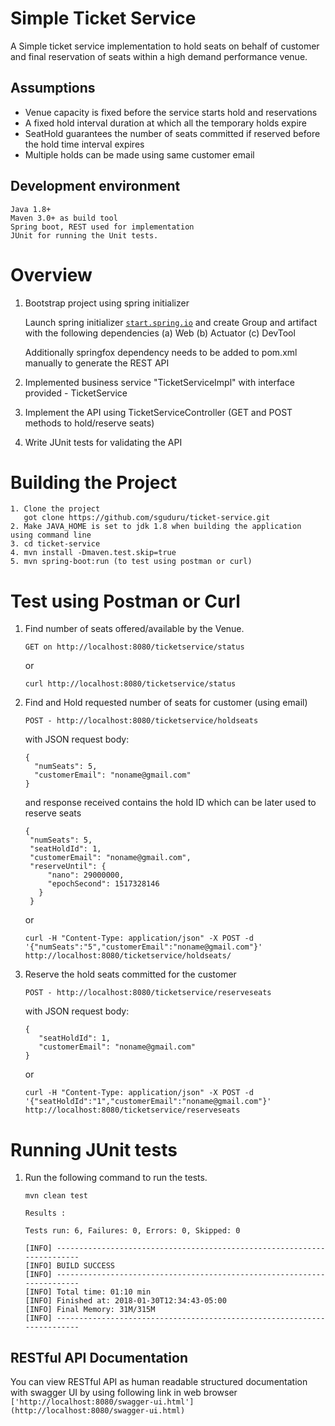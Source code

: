 # Simple Ticket Service

A Simple ticket service implementation to hold seats on behalf of customer and final reservation of seats within a high demand performance venue.

## Assumptions

 * Venue capacity is fixed before the service starts hold and reservations
 * A fixed hold interval duration at which all the temporary holds expire
 * SeatHold guarantees the number of seats committed if reserved before the hold time interval expires
 * Multiple holds can be made using same customer email
 
 

## Development environment

    Java 1.8+
    Maven 3.0+ as build tool
    Spring boot, REST used for implementation
    JUnit for running the Unit tests.


# Overview

1. Bootstrap project using spring initializer
   
   Launch spring initializer [`start.spring.io`](https://start.spring.io/) and create Group and artifact with the following dependencies
      (a) Web
      (b) Actuator
      (c) DevTool
       
   Additionally springfox dependency needs to be added to pom.xml manually to generate the REST API
       
2. Implemented business service "TicketServiceImpl" with interface provided - TicketService

3. Implement the API using TicketServiceController (GET and POST methods to hold/reserve seats)
4. Write JUnit tests for validating the API


# Building the Project

    1. Clone the project
       got clone https://github.com/sguduru/ticket-service.git
    2. Make JAVA_HOME is set to jdk 1.8 when building the application using command line
    3. cd ticket-service
    4. mvn install -Dmaven.test.skip=true
    5. mvn spring-boot:run (to test using postman or curl)
    
# Test using Postman or Curl

1. Find number of seats offered/available by the Venue.
    
    ```
    GET on http://localhost:8080/ticketservice/status
    ```
    or
    
    ```
    curl http://localhost:8080/ticketservice/status
    ```

2. Find and Hold requested number of seats for customer (using email)

    ```
   POST - http://localhost:8080/ticketservice/holdseats
   ```
   with JSON request body:
   
   ```
   {
     "numSeats": 5,
     "customerEmail": "noname@gmail.com"
   }
   ```
   and response received contains the hold ID which can be later used to reserve seats
   
   ```   
   {
    "numSeats": 5,
    "seatHoldId": 1,
    "customerEmail": "noname@gmail.com",
    "reserveUntil": {
        "nano": 29000000,
        "epochSecond": 1517328146
      }
    }
    ```
    
    or
    
    ```
    curl -H "Content-Type: application/json" -X POST -d '{"numSeats":"5","customerEmail":"noname@gmail.com"}' http://localhost:8080/ticketservice/holdseats/
    ```
    
3. Reserve the hold seats committed for the customer
    ```
   POST - http://localhost:8080/ticketservice/reserveseats
    ```

   with JSON request body:
   ```
   {
      "seatHoldId": 1,
      "customerEmail": "noname@gmail.com"
   }
   ```
   
    or

    ```
    curl -H "Content-Type: application/json" -X POST -d '{"seatHoldId":"1","customerEmail":"noname@gmail.com"}' http://localhost:8080/ticketservice/reserveseats
    ```

# Running JUnit tests

1. Run the following command to run the tests.

    ```
    mvn clean test

    Results :

    Tests run: 6, Failures: 0, Errors: 0, Skipped: 0

    [INFO] ------------------------------------------------------------------------
    [INFO] BUILD SUCCESS
    [INFO] ------------------------------------------------------------------------
    [INFO] Total time: 01:10 min
    [INFO] Finished at: 2018-01-30T12:34:43-05:00
    [INFO] Final Memory: 31M/315M
    [INFO] ------------------------------------------------------------------------
    ```

## RESTful API Documentation

You can view RESTful API as human readable structured documentation with swagger UI by using following link
in web browser
    ```
    ['http://localhost:8080/swagger-ui.html'](http://localhost:8080/swagger-ui.html)
    ```